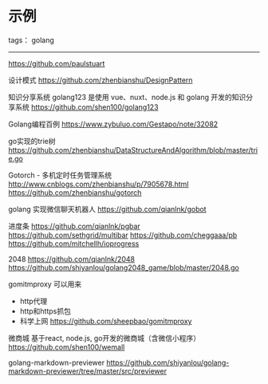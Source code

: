 # 示例

tags： golang

---

https://github.com/paulstuart

设计模式
https://github.com/zhenbianshu/DesignPattern

知识分享系统
golang123 是使用 vue、nuxt、node.js 和 golang 开发的知识分享系统
https://github.com/shen100/golang123

Golang编程百例
https://www.zybuluo.com/Gestapo/note/32082

go实现的trie树
https://github.com/zhenbianshu/DataStructureAndAlgorithm/blob/master/trie.go

Gotorch - 多机定时任务管理系统
http://www.cnblogs.com/zhenbianshu/p/7905678.html
https://github.com/zhenbianshu/gotorch

golang 实现微信聊天机器人
https://github.com/qianlnk/gobot


进度条
https://github.com/qianlnk/pgbar
https://github.com/sethgrid/multibar
https://github.com/cheggaaa/pb
https://github.com/mitchellh/ioprogress


2048
https://github.com/qianlnk/2048
https://github.com/shiyanlou/golang2048_game/blob/master/2048.go

gomitmproxy
可以用来
- http代理
- http和https抓包
- 科学上网
https://github.com/sheepbao/gomitmproxy

微商城
基于react, node.js, go开发的微商城（含微信小程序）
https://github.com/shen100/wemall



golang-markdown-previewer
https://github.com/shiyanlou/golang-markdown-previewer/tree/master/src/previewer



